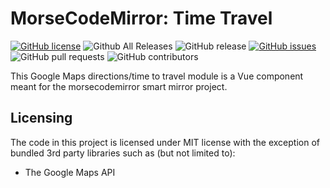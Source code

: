 # MorseCodeMirror: Time Travel

[![GitHub license](https://img.shields.io/github/license/morsecodemedia/morsecodemirror-timetravel.svg)](https://github.com/morsecodemedia/morsecodemirror-timetravel/blob/master/LICENSE) 
![Github All Releases](https://img.shields.io/github/downloads/morsecodemedia/morsecodemirror-timetravel/total.svg) 
![GitHub release](https://img.shields.io/github/release/morsecodemedia/morsecodemirror-timetravel.svg) 
[![GitHub issues](https://img.shields.io/github/issues/morsecodemedia/morsecodemirror-timetravel.svg)](https://github.com/morsecodemedia/morsecodemirror-timetravel/issues) 
![GitHub pull requests](https://img.shields.io/github/issues-pr/morsecodemedia/morsecodemirror-timetravel.svg) 
![GitHub contributors](https://img.shields.io/github/contributors/morsecodemedia/morsecodemirror-timetravel.svg)  

This Google Maps directions/time to travel module is a Vue component meant for the morsecodemirror smart mirror project.

## Licensing

The code in this project is licensed under MIT license with the exception of
bundled 3rd party libraries such as (but not limited to):

* The Google Maps API
